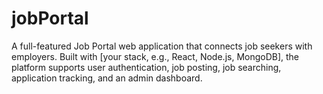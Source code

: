 # jobPortal
A full-featured Job Portal web application that connects job seekers with employers. Built with [your stack, e.g., React, Node.js, MongoDB], the platform supports user authentication, job posting, job searching, application tracking, and an admin dashboard. 
